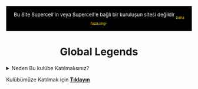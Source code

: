 <DOCTYPE md>

  <div style="background-color: #000000; color: white; padding: 15px; text-align: center; font-size: 16px;">
    <sub>Bu Site Supercell'in veya Supercell'e bağlı bir kuruluşun sitesi değildir<sub>
    <a href=https://supercell.com/en/" style="color: #ffd700; text-decoration: underline;"><sub>Daha fazla bilgi<sub></a>.
</div>


<div align=center>
<h1>Global Legends</h1>
</div>

<details>
<summary>Neden Bu kulübe Katılmalısınız?</summary>
Cevap: Çünkü bu kulüpte düzen sağlanmaktadır, disiplinli bir kulüptür ve bir internet sitesi vardır.
</details>

Kulübümüze Katılmak için [**Tıklayın**](https://link.brawlstars.com/invite/band/tr?tag=2YG9P9GQC&token=f4hg623xQ)
